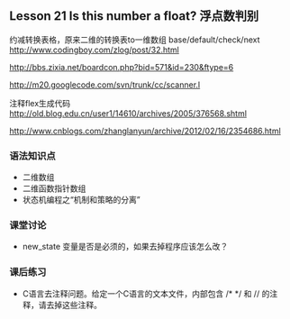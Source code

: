## Lesson 21 Is this number a float? 浮点数判别
约减转换表格，原来二维的转换表to一维数组 base/default/check/next
<http://www.codingboy.com/zlog/post/32.html>

<http://bbs.zixia.net/boardcon.php?bid=571&id=230&ftype=6>

<http://m20.googlecode.com/svn/trunk/cc/scanner.l>

注释flex生成代码
<http://old.blog.edu.cn/user1/14610/archives/2005/376568.shtml>

<http://www.cnblogs.com/zhanglanyun/archive/2012/02/16/2354686.html>

### 语法知识点
* 二维数组
* 二维函数指针数组
* 状态机编程之“机制和策略的分离”
	
### 课堂讨论
* new_state 变量是否是必须的，如果去掉程序应该怎么改？
	
### 课后练习
* C语言去注释问题。给定一个C语言的文本文件，内部包含 /*  */ 和 // 的注释，请去掉这些注释。

